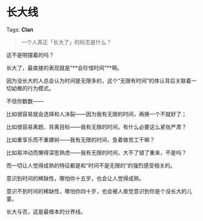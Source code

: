 # 长大线

Tags: **Clan**

> 一个人真正「长大了」的标志是什么？



这不是明摆着的吗？

长大了，最直接的表现就是“**会珍惜时间”**啊。

因为没长大的人总会认为时间是无限多的，这个“无限有时间”的体认背后关联着一切幼稚的行为模式。

不信你数数——

比如很容易就会选择和人决裂——因为我有无限的时间，再换一个不就好了；

比如很容易离题、背离目标——我有无限的时间，有什么必要这么紧张严肃？

比如重享乐而不重建树——我有无限的时间，急着做苦工干嘛？

比如易冲动而懒得深思熟虑——我有无限的时间，大不了错了重来，不是吗？

而一切让人觉得成熟的特征都是和“时间不是无限的”的强烈感受相关的。

意识到时间的稀缺性，哪怕你十五岁，也会让人觉得成熟。

意识不到时间的稀缺性，哪怕你四十岁，也会被人直觉意识到你是个没长大的儿童。

长大与否，这是最根本的分界线。



